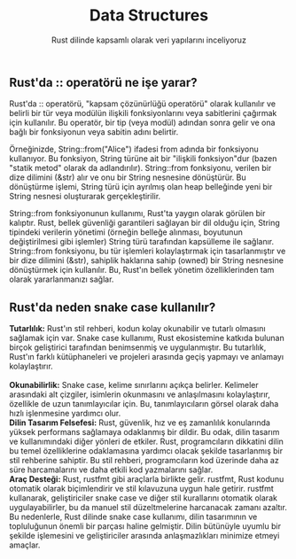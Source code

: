 <!DOCTYPE html>
<html lang="tr">
<head>
    
</head>
<body>
    <div class="container">
        <header>
            <h1>Data Structures</h1>
            <p>Rust dilinde kapsamlı olarak veri yapılarını inceliyoruz</p>
        </header>
        <section>
            <h2>Rust'da :: operatörü ne işe yarar?</h2>
            <p>Rust'da :: operatörü, "kapsam çözünürlüğü operatörü" olarak kullanılır ve belirli bir tür veya modülün ilişkili fonksiyonlarını veya sabitlerini çağırmak için kullanılır. Bu operatör, bir tip (veya modül) adından sonra gelir ve ona bağlı bir fonksiyonun veya sabitin adını belirtir.

Örneğinizde, String::from("Alice") ifadesi from adında bir fonksiyonu kullanıyor. Bu fonksiyon, String türüne ait bir "ilişkili fonksiyon"dur (bazen "statik metod" olarak da adlandırılır). String::from fonksiyonu, verilen bir dize dilimini (&str) alır ve onu bir String nesnesine dönüştürür. Bu dönüştürme işlemi, String türü için ayrılmış olan heap belleğinde yeni bir String nesnesi oluşturarak gerçekleştirilir.

String::from fonksiyonunun kullanımı, Rust'ta yaygın olarak görülen bir kalıptır. Rust, bellek güvenliği garantileri sağlayan bir dil olduğu için, String tipindeki verilerin yönetimi (örneğin belleğe alınması, boyutunun değiştirilmesi gibi işlemler) String türü tarafından kapsülleme ile sağlanır. String::from fonksiyonu, bu tür işlemleri kolaylaştırmak için tasarlanmıştır ve bir dize dilimini (&str), sahiplik haklarına sahip (owned) bir String nesnesine dönüştürmek için kullanılır. Bu, Rust'ın bellek yönetim özelliklerinden tam olarak yararlanmanızı sağlar.</p>
        </section>
        <section>
            <h2>Rust'da neden snake case kullanılır?</h2>
            <p><b>Tutarlılık:</b> Rust'ın stil rehberi, kodun kolay okunabilir ve tutarlı olmasını sağlamak için var. Snake case kullanımı, Rust ekosistemine katkıda bulunan birçok geliştirici tarafından benimsenmiş ve uygulanmıştır. Bu tutarlılık, Rust'ın farklı kütüphaneleri ve projeleri arasında geçiş yapmayı ve anlamayı kolaylaştırır.
            </br>
            </br>
<b>Okunabilirlik:</b> Snake case, kelime sınırlarını açıkça belirler. Kelimeler arasındaki alt çizgiler, isimlerin okunmasını ve anlaşılmasını kolaylaştırır, özellikle de uzun tanımlayıcılar için. Bu, tanımlayıcıların görsel olarak daha hızlı işlenmesine yardımcı olur.
<br>
<b>Dilin Tasarım Felsefesi:</b> Rust, güvenlik, hız ve eş zamanlılık konularında yüksek performans sağlamaya odaklanmış bir dildir. Bu odak, dilin tasarım ve kullanımındaki diğer yönleri de etkiler. Rust, programcıların dikkatini dilin bu temel özelliklerine odaklamasına yardımcı olacak şekilde tasarlanmış bir stil rehberine sahiptir. Bu stil rehberi, programcıların kod üzerinde daha az süre harcamalarını ve daha etkili kod yazmalarını sağlar.
<br>
<b>Araç Desteği:</b> Rust, rustfmt gibi araçlarla birlikte gelir. rustfmt, Rust kodunu otomatik olarak biçimlendirir ve stil kılavuzuna uygun hale getirir. rustfmt kullanarak, geliştiriciler snake case ve diğer stil kurallarını otomatik olarak uygulayabilirler, bu da manuel stil düzeltmelerine harcanacak zamanı azaltır.
Bu nedenlerle, Rust dilinde snake case kullanımı, dilin tasarımının ve topluluğunun önemli bir parçası haline gelmiştir. Dilin bütünüyle uyumlu bir şekilde işlemesini ve geliştiriciler arasında anlaşmazlıkları minimize etmeyi amaçlar.</p>
        </section>
    </div>
</body>
</html>
